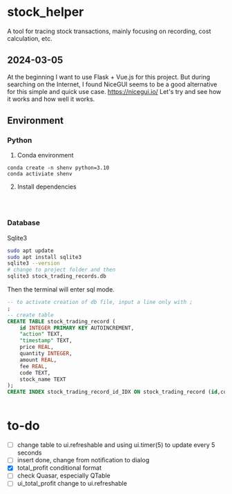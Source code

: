 # stock_helper
A tool for tracing stock transactions, mainly focusing on recording, cost calculation, etc. 
## 2024-03-05
At the beginning I want to use Flask + Vue.js for this project. But during searching on the Internet, I found NiceGUI seems to be a good alternative for this simple and quick use case.
https://nicegui.io/
Let's try and see how it works and how well it works.

## Environment
### Python
1. Conda environment
```shell
conda create -n shenv python=3.10
conda activiate shenv

```
2. Install dependencies
``` shell



```


### Database
Sqlite3
```bash
sudo apt update 
sudo apt install sqlite3
sqlite3 --version
# change to project folder and then
sqlite3 stock_trading_records.db

```
Then the terminal will enter sql mode.
```sql
-- to activate creation of db file, input a line only with ;
; 
-- create table
CREATE TABLE stock_trading_record (
	id INTEGER PRIMARY KEY AUTOINCREMENT,
	"action" TEXT,
	"timestamp" TEXT,
	price REAL,
	quantity INTEGER,
	amount REAL,
	fee REAL,
	code TEXT,
	stock_name TEXT
);
CREATE INDEX stock_trading_record_id_IDX ON stock_trading_record (id,code,stock_name);



```

# to-do
* [ ] change table to ui.refreshable and using ui.timer(5) to update every 5 seconds
* [ ] insert done, change from notification to dialog
* [x] total_profit conditional format
* [ ] check Quasar, especially QTable
* [ ] ui_total_profit change to ui.refreshable